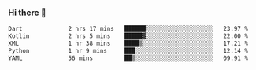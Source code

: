 ### Hi there 👋

<!--START_SECTION:waka-->

```txt
Dart             2 hrs 17 mins   ██████░░░░░░░░░░░░░░░░░░░   23.97 %
Kotlin           2 hrs 5 mins    █████▓░░░░░░░░░░░░░░░░░░░   22.00 %
XML              1 hr 38 mins    ████▒░░░░░░░░░░░░░░░░░░░░   17.21 %
Python           1 hr 9 mins     ███░░░░░░░░░░░░░░░░░░░░░░   12.14 %
YAML             56 mins         ██▒░░░░░░░░░░░░░░░░░░░░░░   09.91 %
```

<!--END_SECTION:waka-->


<!--
**AnkelMauCastillo/AnkelMauCastillo** is a ✨ _special_ ✨ repository because its `README.md` (this file) appears on your GitHub profile.

Here are some ideas to get you started:

- 🔭 I’m currently working on ...
- 🌱 I’m currently learning ...
- 👯 I’m looking to collaborate on ...
- 🤔 I’m looking for help with ...
- 💬 Ask me about ...
- 📫 How to reach me: ...
- 😄 Pronouns: ...
- ⚡ Fun fact: ...
-->
